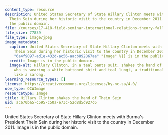 ```yaml
---
content_type: resource
description: United States Secretary of State Hillary Clinton meets with Burma's President
  Thein Sein during her historic visit to the country in December 2011. Image is in
  the public domain.
file: /courses/17-418-field-seminar-international-relations-theory-fall-2011/ac670ba5c595c50ae73c52d8d5d927c6_17-418f11.jpg
file_size: 77839
file_type: image/jpeg
image_metadata:
  caption: United States Secretary of State Hillary Clinton meets with Burma's President
    Thein Sein during her historic visit to the country in December 2011. ({{% resource_link
    "6a4f9097-ad1e-432d-ac56-aacb892867aa" "Image" %}} is in the public domain.)
  credit: Image is in the public domain.
  image-alt: Hillary Clinton, in a teal pants suit, shakes the hand of Thein Sein,
    who is wearing a white buttoned shirt and teal lungi, a traditional Burmese garment,
    like a sarong.
learning_resource_types: []
license: https://creativecommons.org/licenses/by-nc-sa/4.0/
ocw_type: OCWImage
resourcetype: Image
title: Hillary Clinton shakes the hand of Thein Sein
uid: ac670ba5-c595-c50a-e73c-52d8d5d927c6
---
```

United States Secretary of State Hillary Clinton meets with Burma's President Thein Sein during her historic visit to the country in December 2011. Image is in the public domain.